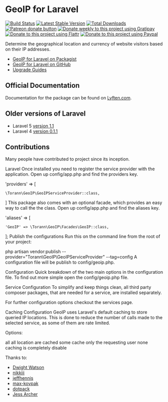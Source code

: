 # GeoIP for Laravel

[![Build Status](https://travis-ci.org/Torann/laravel-geoip.svg?branch=master)](https://travis-ci.org/Torann/laravel-geoip)
[![Latest Stable Version](https://poser.pugx.org/torann/geoip/v/stable.png)](https://packagist.org/packages/torann/geoip)
[![Total Downloads](https://poser.pugx.org/torann/geoip/downloads.png)](https://packagist.org/packages/torann/geoip)
[![Patreon donate button](https://img.shields.io/badge/patreon-donate-yellow.svg)](https://www.patreon.com/torann)
[![Donate weekly to this project using Gratipay](https://img.shields.io/badge/gratipay-donate-yellow.svg)](https://gratipay.com/~torann)
[![Donate to this project using Flattr](https://img.shields.io/badge/flattr-donate-yellow.svg)](https://flattr.com/profile/torann)
[![Donate to this project using Paypal](https://img.shields.io/badge/Donate-PayPal-green.svg)](https://www.paypal.com/cgi-bin/webscr?cmd=_s-xclick&hosted_button_id=4CJA2A97NPYVU)

Determine the geographical location and currency of website visitors based on their IP addresses.

- [GeoIP for Laravel on Packagist](https://packagist.org/packages/torann/geoip)
- [GeoIP for Laravel on GitHub](https://github.com/Torann/laravel-geoip)
- [Upgrade Guides](http://lyften.com/projects/laravel-geoip/doc/upgrade.html)

## Official Documentation

Documentation for the package can be found on [Lyften.com](http://lyften.com/projects/laravel-geoip/).

## Older versions of Laravel

- Laravel 5 [version 1.1](https://github.com/Torann/laravel-geoip/tree/1.1)
- Laravel 4 [version 0.1.1](https://github.com/Torann/laravel-geoip/tree/0.1.1)

## Contributions

Many people have contributed to project since its inception.

Laravel
Once installed you need to register the service provider with the application. Open up config/app.php and find the providers key.

'providers' => [

    \Torann\GeoIP\GeoIPServiceProvider::class,

]
This package also comes with an optional facade, which provides an easy way to call the the class. Open up config/app.php and find the aliases key.

'aliases' => [

    'GeoIP' => \Torann\GeoIP\Facades\GeoIP::class,

];
Publish the configurations
Run this on the command line from the root of your project:

php artisan vendor:publish --provider="Torann\GeoIP\GeoIPServiceProvider" --tag=config
A configuration file will be publish to config/geoip.php.

Configuration
Quick breakdown of the two main options in the configuration file. To find out more simple open the config/geoip.php file.

Service Configuration
To simplify and keep things clean, all third party composer packages, that are needed for a service, are installed separately.

For further configuration options checkout the services page.

Caching Configuration
GeoIP uses Laravel's default caching to store queried IP locations. This is done to reduce the number of calls made to the selected service, as some of them are rate limited.

Options:

all all location are cached
some cache only the requesting user
none caching is completely disable

Thanks to:

- [Dwight Watson](https://github.com/dwightwatson)
- [nikkiii](https://github.com/nikkiii)
- [jeffhennis](https://github.com/jeffhennis)
- [max-kovpak](https://github.com/max-kovpak)
- [dotpack](https://github.com/dotpack)
- [Jess Archer](https://github.com/jessarcher)

